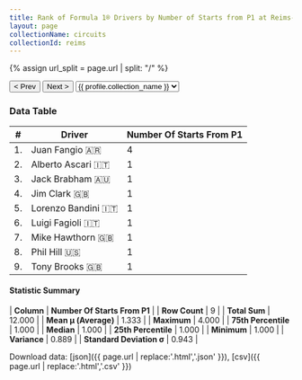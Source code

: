 ```yaml
---
title: Rank of Formula 1® Drivers by Number of Starts from P1 at Reims-Gueux
layout: page
collectionName: circuits
collectionId: reims
---
```


{% assign url_split = page.url | split: "/" %}
<div id="collection-navigation">
<button onclick="selector.options[selector.selectedIndex-1].value && (window.location = selector.options[selector.selectedIndex-1].value);">&lt; Prev</button>
<button onclick="selector.options[selector.selectedIndex+1].value && (window.location = selector.options[selector.selectedIndex+1].value);">Next &gt;</button>
<select id="selector" onchange="this.options[this.selectedIndex].value && (window.location = this.options[this.selectedIndex].value);">
  {% for collectionId in site.data[page.collectionName].refs %}
    {% if collectionId == page.collectionId %}
      {% assign selected = "selected" %}
    {% else %}
      {% assign selected = "" %}
    {% endif %}
    {% assign profile = site.data[page.collectionName][collectionId].profile %}
    <option value="/f1/{{ page.collectionName }}/{{ collectionId }}/{{ url_split[4] }}" {{ selected }}>{{ profile.collection_name }}</option>
  {% endfor %}
</select>
</div>

<canvas id="chart" width="400" height="180"></canvas>
<script>
var data = {
    "datasets": [
        {
            "backgroundColor": [
                "#9C8E8D",
                "#9C8E8D",
                "#9C8E8D",
                "#9C8E8D",
                "#9C8E8D",
                "#9C8E8D",
                "#9C8E8D",
                "#9C8E8D",
                "#9C8E8D"
            ],
            "borderColor": [
                "#1D181E",
                "#1D181E",
                "#1D181E",
                "#1D181E",
                "#1D181E",
                "#1D181E",
                "#1D181E",
                "#1D181E",
                "#1D181E"
            ],
            "borderWidth": 1,
            "data": [
                4.0,
                1.0,
                1.0,
                1.0,
                1.0,
                1.0,
                1.0,
                1.0,
                1.0
            ],
            "label": "Number Of Starts From P1"
        }
    ],
    "labels": [
        "Juan Fangio",
        "Alberto Ascari",
        "Jack Brabham",
        "Jim Clark",
        "Lorenzo Bandini",
        "Luigi Fagioli",
        "Mike Hawthorn",
        "Phil Hill",
        "Tony Brooks"
    ]
};
var options = {
  legend: {
    display: false
  },
  scales: {
    xAxes: [{
      ticks: {
        beginAtZero: true,
        maxRotation: 180,
        display: window.innerWidth > 800
      }
    }],
    yAxes: [{
      ticks: {
        beginAtZero: true
      }
    }]
  },
  onResize: function(chart, size) {
    chart.options.scales.xAxes[0].ticks.display = size.width > 800;
  }
};
var chart = new Chart("chart", {
    data: data,
    type: 'bar',
    options: options
});
</script>



### Data Table

| # | Driver | Number Of Starts From P1 |
|--|--|--|
| 1. | Juan Fangio 🇦🇷 | 4 |
| 2. | Alberto Ascari 🇮🇹 | 1 |
| 3. | Jack Brabham 🇦🇺 | 1 |
| 4. | Jim Clark 🇬🇧 | 1 |
| 5. | Lorenzo Bandini 🇮🇹 | 1 |
| 6. | Luigi Fagioli 🇮🇹 | 1 |
| 7. | Mike Hawthorn 🇬🇧 | 1 |
| 8. | Phil Hill 🇺🇸 | 1 |
| 9. | Tony Brooks 🇬🇧 | 1 |

#### Statistic Summary

| **Column** | **Number Of Starts From P1** |
| **Row Count** | 9 |
| **Total Sum** | 12.000 |
| **Mean μ (Average)** | 1.333 |
| **Maximum** | 4.000 |
| **75th Percentile** | 1.000 |
| **Median** | 1.000 |
| **25th Percentile** | 1.000 |
| **Minimum** | 1.000 |
| **Variance** | 0.889 |
| **Standard Deviation σ** | 0.943 |

Download data: [json]({{ page.url | replace:'.html','.json' }}), [csv]({{ page.url | replace:'.html','.csv' }})
